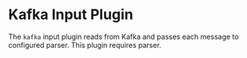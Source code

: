 # Kafka Input Plugin

The `kafka` input plugin reads from Kafka and passes each message to configured parser. This plugin requires parser.


